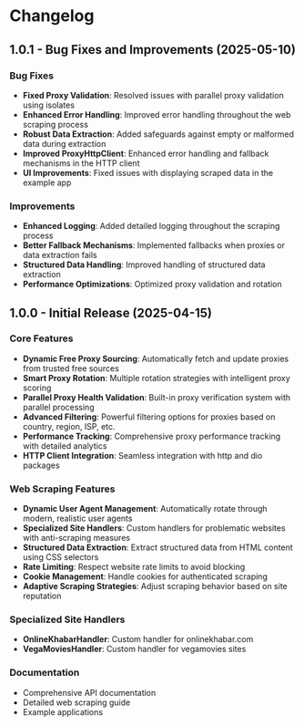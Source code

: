 # Changelog

## 1.0.1 - Bug Fixes and Improvements (2025-05-10)

### Bug Fixes

- **Fixed Proxy Validation**: Resolved issues with parallel proxy validation using isolates
- **Enhanced Error Handling**: Improved error handling throughout the web scraping process
- **Robust Data Extraction**: Added safeguards against empty or malformed data during extraction
- **Improved ProxyHttpClient**: Enhanced error handling and fallback mechanisms in the HTTP client
- **UI Improvements**: Fixed issues with displaying scraped data in the example app

### Improvements

- **Enhanced Logging**: Added detailed logging throughout the scraping process
- **Better Fallback Mechanisms**: Implemented fallbacks when proxies or data extraction fails
- **Structured Data Handling**: Improved handling of structured data extraction
- **Performance Optimizations**: Optimized proxy validation and rotation

## 1.0.0 - Initial Release (2025-04-15)

### Core Features

- **Dynamic Free Proxy Sourcing**: Automatically fetch and update proxies from trusted free sources
- **Smart Proxy Rotation**: Multiple rotation strategies with intelligent proxy scoring
- **Parallel Proxy Health Validation**: Built-in proxy verification system with parallel processing
- **Advanced Filtering**: Powerful filtering options for proxies based on country, region, ISP, etc.
- **Performance Tracking**: Comprehensive proxy performance tracking with detailed analytics
- **HTTP Client Integration**: Seamless integration with http and dio packages

### Web Scraping Features

- **Dynamic User Agent Management**: Automatically rotate through modern, realistic user agents
- **Specialized Site Handlers**: Custom handlers for problematic websites with anti-scraping measures
- **Structured Data Extraction**: Extract structured data from HTML content using CSS selectors
- **Rate Limiting**: Respect website rate limits to avoid blocking
- **Cookie Management**: Handle cookies for authenticated scraping
- **Adaptive Scraping Strategies**: Adjust scraping behavior based on site reputation

### Specialized Site Handlers

- **OnlineKhabarHandler**: Custom handler for onlinekhabar.com
- **VegaMoviesHandler**: Custom handler for vegamovies sites

### Documentation

- Comprehensive API documentation
- Detailed web scraping guide
- Example applications
